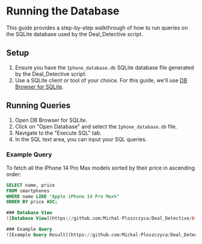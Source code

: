 # Running the Database

This guide provides a step-by-step walkthrough of how to run queries on the SQLite database used by the Deal_Detective script.

## Setup

1. Ensure you have the `Iphone_database.db` SQLite database file generated by the Deal_Detective script.
2. Use a SQLite client or tool of your choice. For this guide, we'll use [DB Browser for SQLite](https://sqlitebrowser.org/).

## Running Queries

1. Open DB Browser for SQLite.
2. Click on "Open Database" and select the `Iphone_database.db` file.
3. Navigate to the "Execute SQL" tab.
4. In the SQL text area, you can input your SQL queries.

### Example Query

To fetch all the iPhone 14 Pro Max models sorted by their price in ascending order:

```sql
SELECT name, price 
FROM smartphones
WHERE name LIKE "Apple iPhone 14 Pro Max%"
ORDER BY price ASC;

### Database View
![Database View](https://github.com/Michal-Ploszczyca/Deal_Detective/blob/master/screenshots/database_view.png?raw=true)

### Example Query
![Example Query Result](https://github.com/Michal-Ploszczyca/Deal_Detective/blob/master/screenshots/example_query.png?raw=true)



